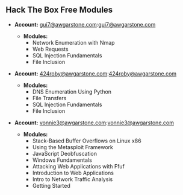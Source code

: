 ## Hack The Box Free Modules
- **Account:** gui7@awgarstone.com:gui7@awgarstone.com
	- **Modules:**
		- Network Enumeration with Nmap
		- Web Requests
		- SQL Injection Fundamentals
		- File Inclusion

- **Account:** 424roby@awgarstone.com:424roby@awgarstone.com
	- **Modules:**
		- DNS Enumeration Using Python
		- File Transfers
		- SQL Injection Fundamentals
		- File Inclusion


- **Account:** vonnie3@awgarstone.com:vonnie3@awgarstone.com
	- **Modules:**
		- Stack-Based Buffer Overflows on Linux x86
		- Using the Metasploit Framework
		- JavaScript Deobfuscation
		- Windows Fundamentals
		- Attacking Web Applications with Ffuf
		- Introduction to Web Applications
		- Intro to Network Traffic Analysis
		- Getting Started
